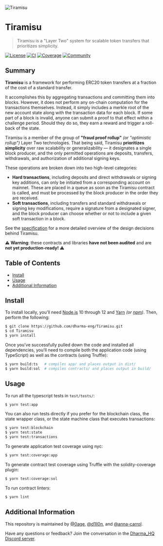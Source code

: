 ![Tiramisu](img/tiramisu-banner.png)

# Tiramisu
> Tiramisu is a "Layer Two" system for scalable token transfers that prioritizes simplicity.

[![License](https://img.shields.io/github/license/dharma-eng/Tiramisu.svg)](https://github.com/dharma-eng/Tiramisu/blob/master/LICENSE.md) [![CI](https://github.com/dharma-eng/Tiramisu/workflows/Node.js%20CI/badge.svg)](https://github.com/dharma-eng/Tiramisu/actions?query=workflow%3A%22Tiramisu%22) [![Coverage](https://img.shields.io/coveralls/github/dharma-eng/Tiramisu)](https://coveralls.io/github/dharma-eng/Tiramisu) [![Community](https://img.shields.io/badge/community-Discord-blueviolet)](https://discordapp.com/invite/qvKTDgR)

## Summary
**Tiramisu** is a framework for performing ERC20 token transfers at a fraction of the cost of a standard transfer.

It accomplishes this by aggregating transactions and committing them into blocks. However, it does not perform any on-chain computation for the transactions themselves. Instead, it simply includes a merkle root of the new account state along with the transaction data for each block. If some part of a block is invalid, anyone can submit a proof to that effect within a challenge period. Should they do so, they earn a reward and trigger a roll-back of the state.

Tiramisu is a member of the group of **"fraud proof rollup"** _(or "optimistic rollup")_ Layer Two technologies. That being said, Tiramisu **prioritizes simplicity** over raw scalability or generalizability — it designates a single block producer, and the only permitted operations are deposits, transfers, withdrawals, and authorization of additional signing keys.

These operations are broken down into two high-level categories:

- **Hard transactions**, including deposits and direct withdrawals or signing key additions, can only be initiated from a corresponding account on mainnet. These are placed in a queue as soon as the Tiramisu contract is called, and must be processed by the block producer in the order they are received.
- **Soft transactions**, including transfers and standard withdrawals or signing key modifications, require a signature from a designated signer, and the block producer can choose whether or not to include a given soft transaction in a block.

See the [specification](docs/Specification.md) for a more detailed overview of the design decisions behind Tiramisu.

⚠️ **Warning**: these contracts and libraries **have not been audited** and are **not yet production-ready!** ⚠️

## Table of Contents
- [Install](#install)
- [Usage](#usage)
- [Additional Information](#additional-information)

## Install
To install locally, you'll need [Node.js](https://nodejs.org/) 10 through 12 and [Yarn](https://yarnpkg.com/) _(or [npm](https://www.npmjs.com/))_. Then, perform the following:

```sh
$ git clone https://github.com/dharma-eng/Tiramisu.git
$ cd Tiramisu
$ yarn install
```

Once you've successfully pulled down the code and installed all dependencies, you'll need to compile both the application code (using TypeScript) as well as the contracts (using Truffle):

```sh
$ yarn build:ts   # compiles app/ and places output in dist/
$ yarn build:sol  # compiles contracts/ and places output in build/
```

## Usage
To run all the typescript tests in `test/tests/`:

```sh
$ yarn test:app
```

You can also run tests directly if you prefer for the blockchain class, the state wrapper class, or the state machine class that executes transactions:

```sh
$ yarn test:blockchain
$ yarn test:state
$ yarn test:transactions
```

To generate application test coverage using nyc:

```sh
$ yarn test:coverage:app
```

To generate contract test coverage using Truffle with the solidity-coverage plugin:

```sh
$ yarn test:coverage:sol
```

To run contract linters:

```sh
$ yarn lint
```

## Additional Information
This repository is maintained by [@0age](https://github.com/0age), [@d1ll0n](https://github.com/d1ll0n), and [@anna-carrol](https://github.com/anna-carroll).

Have any questions or feedback? Join the conversation in the [Dharma_HQ Discord server](https://discordapp.com/invite/qvKTDgR).
